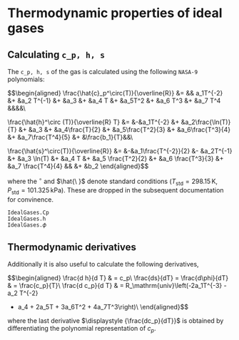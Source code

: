 # Thermodynamic properties of ideal gases

## Calculating ``c_p, h, s``
The ``c_p, h, s`` of the gas is calculated using the following `NASA-9` polynomials:

$$\begin{aligned}
\frac{\hat{c}_p^\circ(T)}{\overline{R}} &=
&& a_1T^{-2}
&+ &a_2 T^{-1} 
&+ &a_3 
&+ &a_4 T 
&+ &a_5T^2 
&+ &a_6 T^3 
&+ &a_7 T^4 &&&&\\
   
\frac{\hat{h}^\circ (T)}{\overline{R} T} &= 
&-&a_1T^{-2}
&+ &a_2\frac{\ln(T)}{T}
&+ &a_3 
&+ &a_4\frac{T}{2} 
&+ &a_5\frac{T^2}{3} 
&+ &a_6\frac{T^3}{4} 
&+ &a_7\frac{T^4}{5} 
&+ &\frac{b_1}{T}&&\\

\frac{\hat{s}^\circ(T)}{\overline{R}} &= 
&-&a_1\frac{T^{-2}}{2}
&- &a_2T^{-1} 
&+ &a_3 \ln(T) 
&+ &a_4 T 
&+ &a_5 \frac{T^2}{2} 
&+ &a_6 \frac{T^3}{3} 
&+ &a_7 \frac{T^4}{4} &&
&+ &b_2 
 \end{aligned}$$

where the $^\circ$ and $\hat{\ }$ denote standard conditions 
($T_\mathrm{std} = 298.15\, \mathrm{K},\; P_\mathrm{std}=101.325\, \mathrm{kPa}$). These are dropped in the subsequent 
documentation for convinence.

```@docs
IdealGases.Cp
IdealGases.h
IdealGases.𝜙
```
## Thermodynamic derivatives
Additionally it is also useful to calculate the following derivatives,

$$\begin{aligned}
\frac{d h}{d T} & = c_p\\
\frac{ds}{dT} = \frac{d\phi}{dT} & = \frac{c_p}{T}\\
\frac{d c_p}{d T} & = R_\mathrm{univ}\left(-2a_1T^{-3} - a_2 T^{-2} 
+ a_4 + 2a_5T + 3a_6T^2 + 4a_7T^3\right)\\
\end{aligned}$$

where the last derivative $\displaystyle {\frac{dc_p}{dT}}$ is obtained by differentiating 
the polynomial representation of $c_p$.